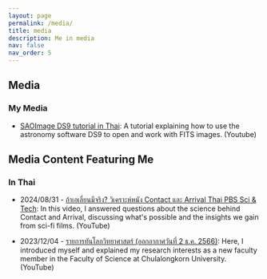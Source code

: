 ```yaml
---
layout: page
permalink: /media/
title: media
description: Me in media
nav: false
nav_order: 5
---
```


## Media 

### My Media

- [SAOImage DS9 tutorial in Thai](https://youtu.be/o-kR19CRX64?si=5IoENH4Yb4YYWVN8): A tutorial explaining how to use the astronomy software DS9 to open and work with FITS images. (Youtube)

## Media Content Featuring Me

### In Thai
- 2024/08/31 - [ถ้าเอเลี่ยนมีจริง? วิเคราะห์หนัง Contact และ Arrival Thai PBS Sci & Tech](https://youtu.be/hiG9_OEJdn8?si=RXM2MJ6LjsAmV6I8): In this video, I answered questions about the science behind Contact and Arrival, discussing what's possible and the insights we gain from sci-fi films. (YouTube) 

- 2023/12/04 - [รายการทันโลกวิทยาศาสตร์ (ออกอากาศวันที่ 2 ธ.ค. 2566)](https://youtu.be/CC4DA-3SxSM?si=qBVYMBbNqm08bQkG): Here, I introduced myself and explained my research interests as a new faculty member in the Faculty of Science at Chulalongkorn University. (YouTube)